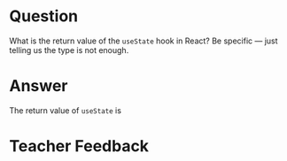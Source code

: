 # Question

What is the return value of the `useState` hook in React? Be specific — just telling us the type is not enough.

# Answer
The return value of `useState` is 
# Teacher Feedback